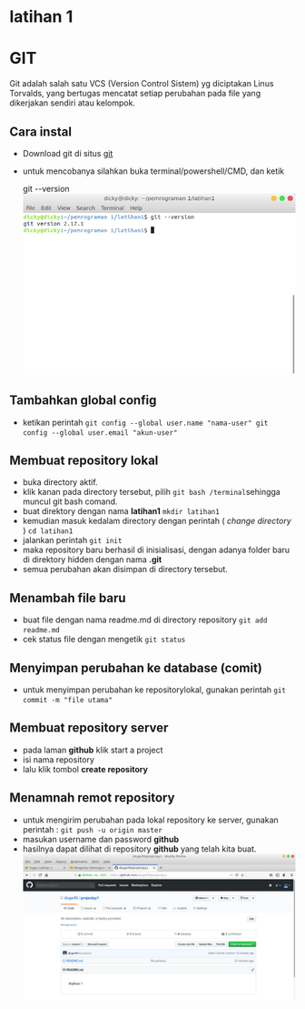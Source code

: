 # latihan 1
# GIT
Git adalah salah satu VCS (Version Control Sistem) yg diciptakan Linus Torvalds, yang bertugas mencatat setiap perubahan pada file yang dikerjakan sendiri atau kelompok.

## Cara instal
* Download git di situs [git](https://git-scm.com/)
* untuk mencobanya silahkan buka terminal/powershell/CMD, dan ketik

    git --version
    ![github](https://github.com/dicgar95/latihan-1/blob/master/git%20version.png)
## Tambahkan global config
* ketikan perintah 
`git config --global user.name "nama-user"
 git config --global user.email "akun-user"`

## Membuat repository lokal
* buka directory aktif.
* klik kanan pada directory tersebut, pilih `git bash /terminal`sehingga muncul git bash comand.
* buat direktory dengan nama **latihan1**
`mkdir latihan1`
* kemudian masuk kedalam directory dengan perintah ( *change directory* )
`cd latihan1`
* jalankan perintah `git init`
* maka repository baru berhasil di inisialisasi, dengan adanya folder baru di direktory hidden dengan nama **.git**
* semua perubahan akan disimpan di directory tersebut.

## Menambah file baru
* buat file dengan nama readme.md di directory repository 
`git add readme.md`
* cek status file dengan mengetik
 `git status`
 ## Menyimpan perubahan ke database (comit)
 * untuk menyimpan perubahan ke repositorylokal, gunakan perintah
  `git commit -m "file utama"`
## Membuat repository server
* pada laman **github** klik start a project
* isi nama repository
* lalu klik tombol **create repository**

## Menamnah remot repository
* untuk mengirim perubahan pada lokal repository ke server, gunakan perintah : 
`git push -u origin master`
* masukan username dan password **github**
* hasilnya dapat dilihat di repository **github** yang telah kita buat. ![github](https://github.com/dicgar95/latihan-1/blob/master/hasil%20perubahan%20pada%20server%20repo.png)
